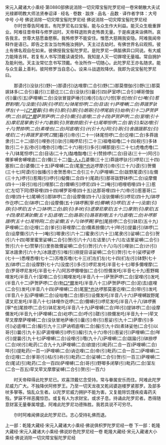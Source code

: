 宋元入藏诸大小乘经·第0880部佛说消除一切灾障宝髻陀罗尼经一卷宋朝散大夫试光禄卿明教大师法贤奉诏译
· 经名 · 卷数 · 跋序
· 品名 · 品数 · 译作者字体：大号 中号 小号
佛说消除一切灾障宝髻陀罗尼经
佛说消除一切灾障宝髻陀罗尼经
　　尔时世尊告阿难言。有陀罗尼名曰宝髻。能与众生作大利益。能灭众生极重罪业。阿难往昔帝释与修罗战时。天帝释退败奔走怖畏无量。于是疾速来诣佛所。哀告我言。世尊大慈愿垂愍察。我怖修罗不能安住。惟愿大慈赐我安隐。阿难我闻帝释作是语已。即告之言汝当勿怖施汝拥护。天主过去劫时。有佛世界名曰观照。彼土有佛名观自在如来。彼佛授我宝髻陀罗尼。是陀罗尼一俱胝佛异口同说。有大威力能降吉祥。若复有人书写顶戴读诵受持。我知是人灭一切罪增无量福。常自拥护及能利他。天主汝常忆念书写顶戴。令汝所作一切随心。此陀罗尼王亦名随求。能与众生最上善利。彼阿修罗当自息心。设来斗战退败降伏。我即为说宝髻陀罗尼曰。

　　那谟(引)没驮(引)野(一)那谟(引)达哩摩(二合引)野(二)那莫僧伽(引)野(三)那莫飒钵多(二合引)曩(引)三藐讫三(二合)没驮(引)曩(引四)萨室啰(二合引)嚩哥僧伽(引)曩(引五)萨哩嚩(二合)没驮冒提萨埵(引)难(引)左(六)怛[寧*也]他(引七)唵(引)惹野割哩(八)没度(引)跢(引)啰尼(九)钵尾怛啰(二合)目诘(十)萨哩嚩(二合)莽誐罗驮啰左(十一)[口*爾](仁际切)暮(引)帝(引)那(引)那(引)朗哥(引)啰尾部(引)始帝(引十二)萨贺萨啰(二合)部[口*爾](引十三)萨贺萨啰(二合引)儞(引)底哩(二合十四)萨贺萨啰(二合)室哩(引十五)摩尼昆拏隶(引十六)散那(引)贺散捺提(引十七)尾唧怛啰(二合)冒(引)梨达哩(引十八)赞捺啰(二合)素哩也(二合)阿底哩(引)计(引十九)阿(引)哥(引)舍誐誐那左(引)哩尼(二十)莽誐罗室啰[口*爾]暮(引)帝(引二十一)钵尾怛啰(二合)讫哩(二合)多莽誐隶(引二十二)部(引)哩弥(引)驮(引)羯啰尼(引二十三)祖噜祖噜(二十四)税(引)多钵致(引二十五)弥(引)噜弥(引)噜(二十六)税(引)多(引)嚩那提(引二十七)虎噜虎噜(二十八)钵尾怛啰(二合)目诘(二十九)酤噜酤噜(三十)赞捺啰(二合)目诘(三十一)阿(引)儞爹嚩舍嚩哩底(二合)儞(三十二)[昝-人+几](仁敢切)婆儞(三十三)莽誐啰驮(引)啰尼(三十四)塞担(二合)婆儞(三十五)萨哩嚩(二合)尾[寧*也](引)达啰摩(引)帝(引三十六)谟(引)贺儞(三十七)阿谟(引)伽播(引)舍贺悉帝(二合引三十八)萨哩嚩(二合)跋野尾谟(引)左儞(三十九)啰(引)惹陬(引)啰(引)儗儞(二合四十)尾疏(引)那哥跋野钵啰(二合)设摩儞(四十一)哥(引)枯(引)哩那(二合)儞嚩(引)啰尼(四十二)唵(引)呬哩呬哩(四十三)惹(仁左切下同)野哥哩(四十四)嚩罗哥哩(四十五)达那哥哩(四十六)帝(引)惹塞哥(二合)哩(四十七)尾嚩(引)那钵啰(二合)设摩儞(四十八)没驮儞嚩(引)啰尼(四十九)钵啰作讫啰(二合)钵啰(二合)设摩儞(五十)钵啰赛[寧*也]儞嚩(引)啰尼(五十一)没度(引)跢(引)啰尼(五十二)钵啰(二合)部(引)多吠(引)逻摩尼摩尼(五十三)摩贺(引)摩尼(五十四)摩尼满驮儞(五十五)底哩(二合)路哥(引)路哥割哩(五十六)底哩(二合)补啰那誐啰(五十七)尾特网(二合)娑儞(五十八)钵啰赛[寧*也]尾捺啰(二合引)钵尼(五十九)萨哩嚩(二合)讫哩(二合)爹(引)哥哩摩(二合)儞素捺儞(六十)咩(引)提曩(引)钵啰(二合)设摩儞(引六十一)唵(引)唧隶(引六十二)蜜隶(引六十三)尾隶(引)娑嚩(二合引)贺(引六十四)唧里蜜里娑嚩(二合引)贺(引六十六)左诘里(六十六)左诘里娑嚩(二合引)贺(引六十七)赞拏(引)里弥致儞娑嚩(二合引)贺(引六十八)乌(引)哩驮(二合)计(引)室冰誐隶(引六十九)冰誐逻(引)嗤(引)捺提目诘娑嚩(二合引)贺(引七十)娑啰娑啰(七十一)悉哩悉哩(七十二)苏噜苏噜(七十三)扪左扪左(七十四)扪左(引)钵野(七十五)钵啰(二合)设摩野(七十六)没度(引)多(引)啰尼发吒(半音七十七)唧多儞哩摩(二合)罗哥啰尼发吒(半音七十八)阿苏啰儞哩伽(二合引)怛儞发吒(半音七十九)惹野羯哩发吒(半音八十)室哩(二合引)羯哩发吒(半音八十一)萨贺萨啰(二合)室哩(引)发吒(半音八十二)萨贺萨啰(二合)勃[口*爾](引)发吒(半音八十三)萨贺萨啰(二合)泥(去)底哩(二合引)发吒(半音八十四)萨哩嚩(二合)尾[寧*也](引)达啰那莫塞讫哩(二合)带(引)发吒(半音八十五)萨哩嚩(二合)设咄噜(二合)那(引)设儞发吒(半音八十六)萨哩嚩跋野尾谟叉尼发吒(半音八十七)钵哩作讫啰(二合)儞嚩(引)啰尼发吒(半音八十八)钵啰赛[寧*也]尾捺啰(二合引)钵尼发吒(半音八十九)萨哩嚩(二合)咩(引)提钵啰(二合)设摩儞发吒(半音九十)萨哩嚩(二合)屹啰(二合)呼(引)蹉(引)捺儞发吒(半音九十一)荦叉荦叉摩摩萨哩嚩(二合)没驮冒地萨埵(引)曩(引)帝(引)惹娑(引九十二)萨摩(引)多(引)必底哩(二合)赧(引九十三)萨讷呬底哩(二合)赧(引九十四)素钵娑他(二合引)以哥(引)曩(引九十五)萨波哩嚩(引)啰(引)赧(引九十六)帝(引)惹娑(引)萨哩嚩(二合)咩(引)提曩(引九十七)萨哩嚩(二合)设哩(引)囕(九十八)萨哩嚩(二合)跋踰(引)钵捺啰(二合)吠(引)毗药(二合九十九)萨哩嚩(二合)欲提(引)毗药(二合一百)萨哩嚩(二合)咩(引)提毗药(一百一)萨哩嚩(二合)讷讫哩(二合)帝(引)毗药(二合一百二)萨哩嚩(二合)讫哩(二合)爹哥(引)枯(引)祢(引)毗药(二合)娑嚩(二合引)贺(引一百三)萨哩嚩(二合)尾试(引)毗药(二合一百四)萨哩嚩(二合)哥(引)野唧多闭拏(引)毗药(二合)室左(二合一百五)荦叉荦叉摩摩娑嚩(二合引)贺(引一百六)

　　时天帝释得此陀罗尼已。欢喜顶戴忆念受持。常与眷属安乐而住。阿难此陀罗尼威力广大。不独降伏阿修罗王。乃至一切天龙夜叉乾闼婆迦楼罗紧那罗。及部多吠多拏等。恼乱众生者。以陀罗尼威力拥护不能为害。又复能除饥馑疾疫毒药夭殁。梦寐不祥恶魔惊恐。或复有人为求财宝。或求子息。持诵此陀罗尼者。悉得随意财富无量眷属增盛。阿难此陀罗尼功德殊胜。我若具说不可穷尽。

　　尔时阿难闻佛说此陀罗尼已。志心受持礼佛而退。

上一部：乾隆大藏经·宋元入藏诸大小乘经·佛说俱枳罗陀罗尼经一卷
下一部：乾隆大藏经·宋元入藏诸大小乘经·佛说妙色陀罗尼经一卷
乾隆大藏经·宋元入藏诸大小乘经·佛说消除一切灾障宝髻陀罗尼经